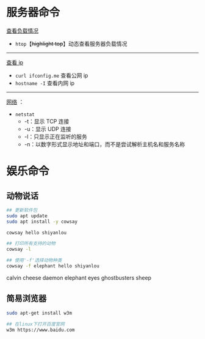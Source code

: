 # 服务器命令
<u>查看负载情况</u>
  - `htop`【~~highlight top~~】动态查看服务器负载情况

---

<u>查看 ip</u>
  - `curl ifconfig.me` 查看公网 ip 
  - `hostname -I` 查看内网 ip

---

<u>网络</u> ：
- `netstat` 
	- -t：显示 TCP 连接
	- -u：显示 UDP 连接
	- -l：只显示正在监听的服务
	- -n：以数字形式显示地址和端口，而不是尝试解析主机名和服务名称








# 娱乐命令
## 动物说话
```bash
## 更新软件包
sudo apt update
sudo apt install -y cowsay

cowsay hello shiyanlou

## 打印所有支持的动物
cowsay -l

## 使用'-f'选择动物种类
cowsay -f elephant hello shiyanlou
```

calvin
cheese
daemon
elephant
eyes
ghostbusters
sheep

## 简易浏览器
```bash
sudo apt-get install w3m

## 在linux下打开百度官网
w3m https://www.baidu.com
```







